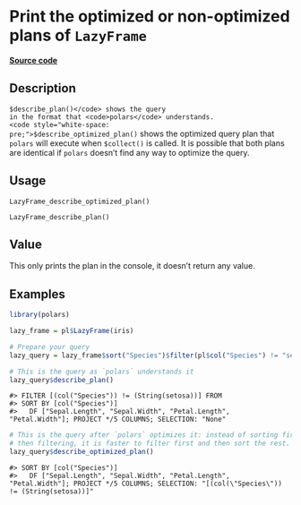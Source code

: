 

# Print the optimized or non-optimized plans of <code>LazyFrame</code>

[**Source code**](https://github.com/pola-rs/r-polars/tree/97c09bc0a6fc3d166744dbddd037b49e8d8fc6c2/R/after-wrappers.R#L20)

## Description

<code style="white-space: pre;">$describe_plan()</code> shows the query
in the format that <code>polars</code> understands.
<code style="white-space: pre;">$describe_optimized_plan()</code> shows
the optimized query plan that <code>polars</code> will execute when
<code style="white-space: pre;">$collect()</code> is called. It is
possible that both plans are identical if <code>polars</code> doesn’t
find any way to optimize the query.

## Usage

<pre><code class='language-R'>LazyFrame_describe_optimized_plan()

LazyFrame_describe_plan()
</code></pre>

## Value

This only prints the plan in the console, it doesn’t return any value.

## Examples

``` r
library(polars)

lazy_frame = pl$LazyFrame(iris)

# Prepare your query
lazy_query = lazy_frame$sort("Species")$filter(pl$col("Species") != "setosa")

# This is the query as `polars` understands it
lazy_query$describe_plan()
```

    #> FILTER [(col("Species")) != (String(setosa))] FROM
    #> SORT BY [col("Species")]
    #>   DF ["Sepal.Length", "Sepal.Width", "Petal.Length", "Petal.Width"]; PROJECT */5 COLUMNS; SELECTION: "None"

``` r
# This is the query after `polars` optimizes it: instead of sorting first and
# then filtering, it is faster to filter first and then sort the rest.
lazy_query$describe_optimized_plan()
```

    #> SORT BY [col("Species")]
    #>   DF ["Sepal.Length", "Sepal.Width", "Petal.Length", "Petal.Width"]; PROJECT */5 COLUMNS; SELECTION: "[(col(\"Species\")) != (String(setosa))]"
